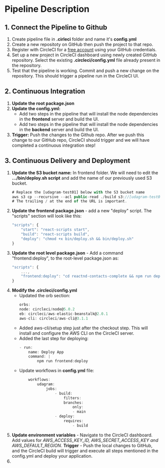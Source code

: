# Pipeline Description

## 1. Connect the Pipeline to Github

1. Create pipeline file in **.cirleci** folder and name it's **config.yml**
2. Create a new repositoty on GitHub then push the project to that repo.
3. Register with CircleCI for a [free account](https://circleci.com/signup/?source-button=free) using your GitHub credentials.
4. Set up a new project in CircleCI dashboard using newly created GitHub repository. Select the existing **.circleci/config.yml** file already present in the repository.
5. Test that the pipeline is working. Commit and push a new change on the repository. This should trigger a pipeline run in the CircleCI UI.

## 2. Continuous Integration

1. **Update the root package.json**
2. **Update the config.yml:**
   - Add two steps in the pipeline that will install the node dependencies in the **frontend** server and build the UI.
   - Add two steps in the pipeline that will install the node dependencies in the **backend** server and build the UI.
3. **Trigger:** Push the changes to the Github repo. After we push this change to our GitHub repo, CircleCI should trigger and we will have completed a continuous integration step!

## 3. Continuous Delivery and Deployment

1. **Update the S3 bucket name:** In frontend folder. We will need to edit the **.../bin/deploy.sh script** and add the name of our previously used S3 bucket.
   ```typescript
   # Replace the [udagram-test01] below with the S3 bucket name
   aws s3 cp --recursive --acl public-read ./build s3://[udagram-test01]/
   # The trailing / at the end of the URL is important.
   ```
2. **Update the frontend package.json** - add a new "deploy" script. The "scripts" section will look like this:
   ```typescript
   "scripts": {
       "start": "react-scripts start",
       "build": "react-scripts build",
       "deploy": "chmod +x bin/deploy.sh && bin/deploy.sh"
   }
   ```
3. **Update the root level package.json** - Add a command "frontend:deploy", to the root-level package.json as:
   ```typescript
   "scripts": {
       ...,
       "frontend:deploy": "cd reactnd-contacts-complete && npm run deploy"
   }
   ```
4. **Modify the .circleci/config.yml**
   - Updated the orb section:
     ```typescript
     orbs:
     node: circleci/node@5.0.2
     eb: circleci/aws-elastic-beanstalk@2.0.1
     aws-cli: circleci/aws-cli@3.1.1
     ```
   - Added aws-cli/setup step just after the checkout step. This will install and configure the AWS CLI on the CircleCI server.
   - Added the last step for deploying:
     ```typescript
     - run:
         name: Deploy App
         command: |
             npm run frontend:deploy
     ```
   - Update workflows in **config.yml** file:
     ```typescript
         workflows:
             udagram:
                 jobs:
                     - build:
                         filters:
                         branches:
                             only:
                             - main
                     - deploy:
                         requires:
                             - build
     ```
5. **Update environment variables** - Navigate to the CircleCI dashboard. Add values for _AWS_ACCESS_KEY_ID, AWS_SECRET_ACCESS_KEY and AWS_DEFAULT_REGION_. **Trigger** - Push the local changes to GitHub, and the CircleCI build will trigger and execute all steps mentioned in the config.yml and deploy your application.
6.
